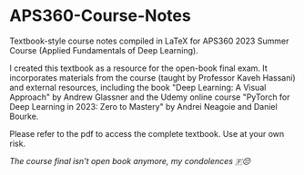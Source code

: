 # APS360-Course-Notes
Textbook-style course notes compiled in LaTeX for APS360 2023 Summer Course (Applied Fundamentals of Deep Learning).

I created this textbook as a resource for the open-book final exam. It incorporates materials from the course (taught by Professor Kaveh Hassani) and external resources, including the book "Deep Learning: A Visual Approach" by Andrew Glassner and the Udemy online course "PyTorch for Deep Learning in 2023: Zero to Mastery" by Andrei Neagoie and Daniel Bourke.

Please refer to the pdf to access the complete textbook. Use at your own risk.

*The course final isn't open book anymore, my condolences 🇫😔*
